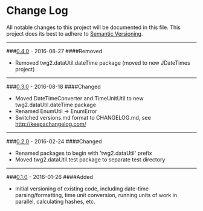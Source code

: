 # Change Log
All notable changes to this project will be documented in this file.
This project does its best to adhere to [Semantic Versioning](http://semver.org/).


--------
###[0.4.0](N/A) - 2016-08-27
####Removed
* Removed twg2.dataUtil.dateTime package (moved to new JDateTimes project)


--------
###[0.3.0](https://github.com/TeamworkGuy2/JavaMortar/commit/428e34f2a4eb750062b78c73b32c563fa0b35d0a) - 2016-08-18
####Changed
* Moved DateTimeConverter and TimeUnitUtil to new twg2.dataUtil.dateTime package
* Renamed EnumUtil -> EnumError
* Switched versions.md format to CHANGELOG.md, see http://keepachangelog.com/


--------
###[0.2.0](https://github.com/TeamworkGuy2/JavaMortar/commit/d75f06b8f0b776d2e3cdff77faee16ffffa16007) - 2016-02-24
####Changed
* Renamed packages to begin with 'twg2.dataUtil' prefix
* Moved twg2.dataUtil.test package to separate test directory


--------
###[0.1.0](https://github.com/TeamworkGuy2/JavaMortar/commit/6e6e7664fd4ce289d1508d914a36e1c174274136) - 2016-01-26
####Added
* Initial versioning of existing code, including date-time parsing/formatting, time unit conversion, running units of work in parallel, calculating hashes, etc.